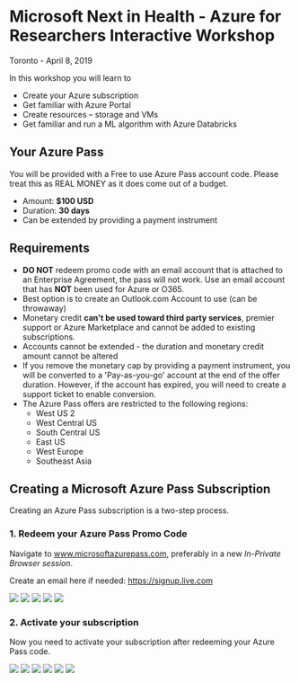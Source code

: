 # Microsoft Next in Health - Azure for Researchers Interactive Workshop 
Toronto - April 8, 2019 

In this workshop you will learn to 
* Create your Azure subscription 
* Get familiar with Azure Portal 
* Create resources – storage and VMs
* Get familiar and run a ML algorithm with Azure Databricks

## Your Azure Pass
You will be provided with a Free to use Azure Pass account code. Please treat this as REAL MONEY as it does come out of a budget.
* Amount: **$100 USD**
* Duration: **30 days**
* Can be extended by providing a payment instrument 
 
## Requirements
* **DO NOT** redeem promo code with an email account that is attached to an Enterprise Agreement, the pass will not work. Use an email account that has **NOT** been used for Azure or O365.
* Best option is to create an Outlook.com Account to use (can be throwaway)
* Monetary credit **can't be used toward third party services**, premier support or Azure Marketplace and cannot be added to existing subscriptions. 
* Accounts cannot be extended - the duration and monetary credit amount cannot be altered
* If you remove the monetary cap by providing a payment instrument, you will be converted to a 'Pay-as-you-go' account at the end of the offer duration. However, if the account has expired, you will need to create a support ticket to enable conversion.
* The Azure Pass offers are restricted to the following regions: 
  * West US 2 
  * West Central US
  * South Central US
  * East US 
  * West Europe
  * Southeast Asia

## Creating a Microsoft Azure Pass Subscription
Creating an Azure Pass subscription is a two-step process.
### 1. Redeem your Azure Pass Promo Code
Navigate to www.microsoftazurepass.com, preferably in a new _In-Private Browser session_.

Create an email here if needed: https://signup.live.com 

<img src="ReadmeImages/Redeem1.png">

<img src="ReadmeImages/Redeem2.png">

<img src="ReadmeImages/Redeem3.png">

<img src="ReadmeImages/Redeem4.png">

<img src="ReadmeImages/Redeem5.png">

### 2. Activate your subscription
Now you need to activate your subscription after redeeming your Azure Pass code.

<img src="ReadmeImages/Redeem6.png">

<img src="ReadmeImages/Redeem7.png">

<img src="ReadmeImages/Redeem8.png">

<img src="ReadmeImages/Redeem9.png">

<img src="ReadmeImages/Redeem10.png">

<img src="ReadmeImages/Redeem11.png">


